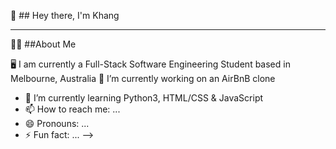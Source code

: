 
👋 ##  Hey there, I'm Khang 
<hr>

<!--About Me-->
🙋‍♂️ ##About Me


🖥️ I am currently a Full-Stack Software Engineering Student based in Melbourne, Australia
🔭 I’m currently working on an AirBnB clone
- 🌱 I’m currently learning Python3, HTML/CSS & JavaScript
- 📫 How to reach me: ...
- 😄 Pronouns: ...
- ⚡ Fun fact: ...
-->
